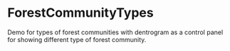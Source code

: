 ForestCommunityTypes
====================

Demo for types of forest communities with dentrogram as a control panel for showing different type of forest community. 
